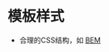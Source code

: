 # 模板样式

- 合理的CSS结构，如 [BEM](https://medium.com/tldr-tech/bem-blocks-elements-and-modifiers-6b3b0af9e3ea)
